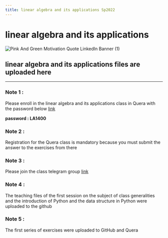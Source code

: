 ```yaml
---
title: linear algebra and its applications Sp2022
---
```


# linear algebra and its applications
![Pink And Green Motivation Quote LinkedIn Banner (1)](https://user-images.githubusercontent.com/75142232/156870143-fa3f03d1-d23c-469e-81a2-0d8b5983bd23.png)

## linear algebra and its applications files are uploaded here
---

### Note 1 :
Please enroll in the linear algebra and its applications class in Quera with the password below [link](https://quera.org/course/add_to_course/course/10786/)
 
**password : LA1400**
  
### Note 2 : 
Registration for the Quera class is mandatory because you must submit the answer to the exercises from there
### Note 3 : 
 Please join the class telegram group [link](https://t.me/+Boip7rtP7akxYmVk)

### Note 4 : 
The teaching files of the first session on the subject of class generalities and the introduction of Python and the data structure in Python were uploaded to the github


### Note 5 :
The first series of exercises were uploaded to GitHub and Quera
